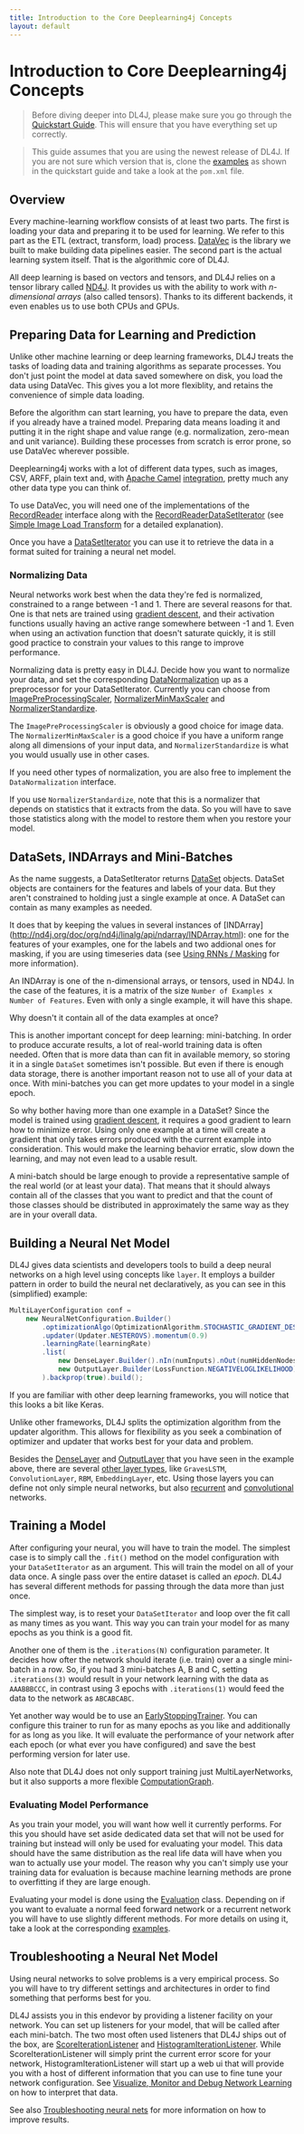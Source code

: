 ```yaml
---
title: Introduction to the Core Deeplearning4j Concepts
layout: default
---
```


# Introduction to Core Deeplearning4j Concepts

> Before diving deeper into DL4J, please make sure you go through the 
> [Quickstart Guide](http://deeplearning4j.org/quickstart). This will ensure 
> that you have everything set up correctly.

> This guide assumes that you are using the newest release of DL4J. If you are
> not sure which version that is, clone the [examples](https://github.com/deeplearning4j/dl4j-examples)
> as shown in the quickstart guide and take a look at the `pom.xml` file.


## Overview

Every machine-learning workflow consists of at least two parts. The first is loading your data and preparing it to be used for learning. We refer to this part as the ETL (extract, transform, load) process. [DataVec](http://deeplearning4j.org/simple-image-load-transform) is the library we built to make building data pipelines easier. The second part is the actual learning system itself. That is the algorithmic core of DL4J. 

All deep learning is based on vectors and tensors, and DL4J relies on a tensor library called [ND4J](http://nd4j.org/). It provides us with the ability to work with *n-dimensional arrays* (also called tensors). Thanks to its different backends, it even enables us to use both CPUs and GPUs.  

## Preparing Data for Learning and Prediction

Unlike other machine learning or deep learning frameworks, DL4J treats the tasks of loading data and training algorithms as separate processes. You don't just point the model at data saved somewhere on disk, you load the data using DataVec. This gives you a lot more flexiblity, and retains the convenience of simple data loading. 

Before the algorithm can start learning, you have to prepare the data, even if you already have a trained model. Preparing data means loading it and putting it in the right shape and value range (e.g. normalization, zero-mean and unit variance). Building these processes from scratch is error prone, so use DataVec wherever possible.

Deeplearning4j works with a lot of different data types, such as images, CSV, ARFF, plain text and, with [Apache Camel](https://camel.apache.org/) [integration](https://github.com/deeplearning4j/DataVec/tree/master/datavec-camel), pretty much any other data type you can think of.

To use DataVec, you will need one of the implementations of the [RecordReader](http://deeplearning4j.org/datavecdoc/org/datavec/api/records/reader/RecordReader.html) interface along with the [RecordReaderDataSetIterator](http://deeplearning4j.org/doc/org/deeplearning4j/datasets/datavec/RecordReaderDataSetIterator.html) (see [Simple Image Load Transform](http://deeplearning4j.org/simple-image-load-transform) for a detailed explanation).

Once you have a [DataSetIterator](http://deeplearning4j.org/doc/org/deeplearning4j/datasets/iterator/DataSetIterator.html)
you can use it to retrieve the data in a format suited for training a neural net model.

### Normalizing Data

Neural networks work best when the data they're fed is normalized, constrained to a range between -1 and 1. There are several reasons for that. One is that nets are trained using [gradient descent](https://en.wikipedia.org/wiki/Gradient_descent), and their activation functions usually having an active range somewhere between -1 and 1. Even when using an activation function that doesn't saturate quickly, it is still good practice to constrain your values to this range to improve performance.

Normalizing data is pretty easy in DL4J. Decide how you want to normalize your data, and set the corresponding [DataNormalization](http://nd4j.org/doc/org/nd4j/linalg/dataset/api/preprocessor/DataNormalization.html) up as a preprocessor for your DataSetIterator. Currently you can choose from [ImagePreProcessingScaler](http://nd4j.org/doc/org/nd4j/linalg/dataset/api/preprocessor/ImagePreProcessingScaler.html), [NormalizerMinMaxScaler](http://nd4j.org/doc/org/nd4j/linalg/dataset/api/preprocessor/NormalizerMinMaxScaler.html) and [NormalizerStandardize](http://nd4j.org/doc/org/nd4j/linalg/dataset/api/preprocessor/NormalizerStandardize.html). 

The `ImagePreProcessingScaler` is obviously a good choice for image data. The `NormalizerMinMaxScaler` is a good choice if you have a uniform range along all dimensions of your input data, and `NormalizerStandardize` is what you would usually use in other cases.

If you need other types of normalization, you are also free to implement the `DataNormalization` interface.

If you use `NormalizerStandardize`, note that this is a normalizer that depends on statistics that it extracts from the data. So you will have to save those statistics along with the model to restore them when you restore your model.

## DataSets, INDArrays and Mini-Batches

As the name suggests, a DataSetIterator returns [DataSet](http://nd4j.org/doc/org/nd4j/linalg/dataset/DataSet.html) objects. DataSet objects are containers for the features and labels of your data. But they aren't constrained to holding just a single example at once. A DataSet can contain as many examples as needed.

It does that by keeping the values in several instances of [INDArray] (http://nd4j.org/doc/org/nd4j/linalg/api/ndarray/INDArray.html): one for the features of your examples, one for the labels and two addional ones for masking, if you are using timeseries data (see [Using RNNs / Masking](http://deeplearning4j.org/usingrnns#masking) for more information). 

An INDArray is one of the n-dimensional arrays, or tensors, used in ND4J. In the case of the features, it is a matrix of the size `Number of Examples x Number of Features`. Even with only a single example, it will have this shape.

Why doesn't it contain all of the data examples at once? 

This is another important concept for deep learning: mini-batching. In order to produce accurate results, a lot of real-world training data is often needed. Often that is more data than can fit in available memory, so storing it in a single `DataSet` sometimes isn't possible. But even if there is enough data storage, there is another important reason not to use all of your data at once. With mini-batches you can get more updates to your model in a single epoch.

So why bother having more than one example in a DataSet? Since the model is trained using [gradient descent](https://en.wikipedia.org/wiki/Gradient_descent), it requires a good gradient to learn how to minimize error. Using only one example at a time will create a gradient that only takes errors produced with the current example into consideration. This would make the learning behavior erratic, slow down the learning, and may not even lead to a usable result.

A mini-batch should be large enough to provide a representative sample of the real world (or at least your data). That means that it should always contain all of the classes that you want to predict and that the count of those classes should be distributed in approximately the same way as they are in your overall data.

## Building a Neural Net Model

DL4J gives data scientists and developers tools to build a deep neural networks on a high level using concepts like `layer`. It employs a builder pattern in order to build the neural net declaratively, as you can see in this (simplified) example:

~~~ java
MultiLayerConfiguration conf = 
	new NeuralNetConfiguration.Builder()
		.optimizationAlgo(OptimizationAlgorithm.STOCHASTIC_GRADIENT_DESCENT)
		.updater(Updater.NESTEROVS).momentum(0.9)
		.learningRate(learningRate)
		.list(
			new DenseLayer.Builder().nIn(numInputs).nOut(numHiddenNodes).activation("relu").build(),
			new OutputLayer.Builder(LossFunction.NEGATIVELOGLIKELIHOOD).activation("softmax").nIn(numHiddenNodes).nOut(numOutputs).build()
		).backprop(true).build();
~~~

If you are familiar with other deep learning frameworks, you will notice that this looks a bit like Keras.

Unlike other frameworks, DL4J splits the optimization algorithm from the updater algorithm. This allows for flexibility as you seek a combination of optimizer and updater that works best for your data and problem.

Besides the [DenseLayer](http://deeplearning4j.org/doc/org/deeplearning4j/nn/conf/layers/DenseLayer.html)
and [OutputLayer](http://deeplearning4j.org/doc/org/deeplearning4j/nn/conf/layers/OutputLayer.html)
that you have seen in the example above, there are several [other layer types](http://deeplearning4j.org/doc/org/deeplearning4j/nn/conf/layers/package-summary.html), like `GravesLSTM`, `ConvolutionLayer`, `RBM`, `EmbeddingLayer`, etc. Using those layers you can define not only simple neural networks, but also [recurrent](http://deeplearning4j.org/usingrnns) and [convolutional](http://deeplearning4j.org/convolutionalnets) networks. 

## Training a Model

After configuring your neural, you will have to train the model. The simplest case is to simply call the `.fit()` method on the model configuration with your `DataSetIterator` as an argument. This will train the model on all of your data
once. A single pass over the entire dataset is called an *epoch*. DL4J has several different methods for passing through the data more than just once.

The simplest way, is to reset your `DataSetIterator` and loop over the fit call as many times as you want. This way you can train your model for as many epochs as you think is a good fit.

Another one of them is the `.iterations(N)` configuration parameter. It decides
how ofter the network should iterate (i.e. train) over a a single mini-batch in
a row. So, if you had 3 mini-batches A, B and C, setting `.iterations(3)` would
result in your network learning with the data as `AAABBBCCC`, in contrast using
3 epochs with `.iterations(1)` would feed the data to the network as `ABCABCABC`.

Yet another way would be to use an [EarlyStoppingTrainer](http://deeplearning4j.org/doc/org/deeplearning4j/earlystopping/trainer/EarlyStoppingTrainer.html). 
You can configure this trainer to run for as many epochs as you like and
additionally for as long as you like. It will evaluate the performance of your
network after each epoch (or what ever you have configured) and save the best
performing version for later use. 

Also note that DL4J does not only support training just MultiLayerNetworks, but
it also supports a more flexible [ComputationGraph](http://deeplearning4j.org/compgraph).

### Evaluating Model Performance

As you train your model, you will want how well it currently performs. For this
you should have set aside dedicated data set that will not be used for training
but instead will only be used for evaluating your model. This data should have
the same distribution as the real life data will have when you wan to actually
use your model. The reason why you can't simply use your training data for
evaluation is because machine learning methods are prone to overfitting if they
are large enough.

Evaluating your model is done using the [Evaluation](http://deeplearning4j.org/doc/org/deeplearning4j/eval/Evaluation.html)
class. Depending on if you want to evaluate a normal feed forward network or
a recurrent network you will have to use slightly different methods. For more
details on using it, take a look at the corresponding [examples](https://github.com/deeplearning4j/dl4j-examples).


## Troubleshooting a Neural Net Model

Using neural networks to solve problems is a very empirical process. So you will have to try different settings and architectures in order to find something that performs best for you.

DL4J assists you in this endevor by providing a listener facility on your network. You can set up listeners for your model, that will be called after each mini-batch. The two most often used listeners that DL4J ships out of the box, are [ScoreIterationListener](http://deeplearning4j.org/doc/org/deeplearning4j/optimize/listeners/ScoreIterationListener.html)
and [HistogramIterationListener](http://deeplearning4j.org/doc/org/deeplearning4j/ui/weights/HistogramIterationListener.html). While ScoreIterationListener will simply print the current error score for your network, HistogramIterationListener will start
up a web ui that will provide you with a host of different information that you can use to fine tune your network configuration. See [Visualize, Monitor and Debug Network Learning](http://deeplearning4j.org/visualization) on how to interpret that data.

See also [Troubleshooting neural nets](http://deeplearning4j.org/troubleshootingneuralnets) 
for more information on how to improve results.
